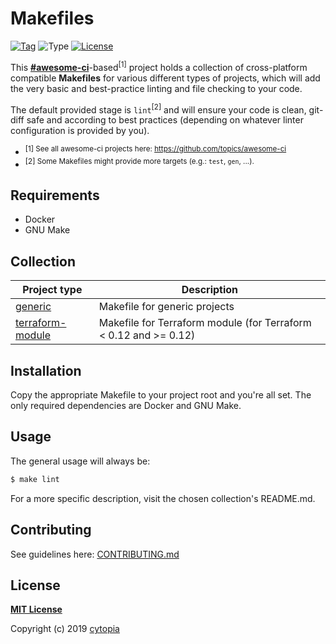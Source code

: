 # Makefiles

[![Tag](https://img.shields.io/github/tag/cytopia/makefiles.svg)](https://github.com/cytopia/makefiles/releases)
![Type](https://img.shields.io/badge/type-Makefile-red.svg)
[![License](https://img.shields.io/badge/license-MIT-%233DA639.svg)](https://opensource.org/licenses/MIT)

This **[#awesome-ci](https://github.com/topics/awesome-ci)**-based<sup>[1]</sup> project holds a collection of cross-platform compatible **Makefiles** for various different types
of projects, which will add the very basic and best-practice linting and file checking to your code.

The default provided stage is `lint`<sup>[2]</sup> and will ensure your code is clean, git-diff
safe and according to best practices (depending on whatever linter configuration is provided by you).

* <sup>[1] See all awesome-ci projects here: https://github.com/topics/awesome-ci</sup>
* <sup>[2] Some Makefiles might provide more targets (e.g.: `test`, `gen`, ...).</sup>


## Requirements

* Docker
* GNU Make


## Collection

| Project type | Description |
|--------------|-------------|
| [generic](generic) | Makefile for generic projects |
| [terraform-module](terraform-module) | Makefile for Terraform module (for Terraform < 0.12 and >= 0.12) |


## Installation

Copy the appropriate Makefile to your project root and you're all set. The only required
dependencies are Docker and GNU Make.


## Usage
The general usage will always be:
```bash
$ make lint
```

For a more specific description, visit the chosen collection's README.md.


## Contributing


See guidelines here: [CONTRIBUTING.md](CONTRIBUTING.md)


## License

**[MIT License](LICENSE)**

Copyright (c) 2019 [cytopia](https://github.com/cytopia)
